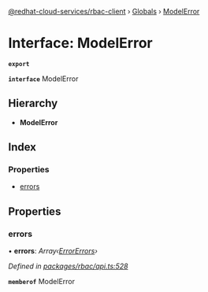 [@redhat-cloud-services/rbac-client](../README.md) › [Globals](../globals.md) › [ModelError](modelerror.md)

# Interface: ModelError

**`export`** 

**`interface`** ModelError

## Hierarchy

* **ModelError**

## Index

### Properties

* [errors](modelerror.md#errors)

## Properties

###  errors

• **errors**: *Array‹[ErrorErrors](errorerrors.md)›*

*Defined in [packages/rbac/api.ts:528](https://github.com/RedHatInsights/javascript-clients/blob/master/packages/rbac/api.ts#L528)*

**`memberof`** ModelError

